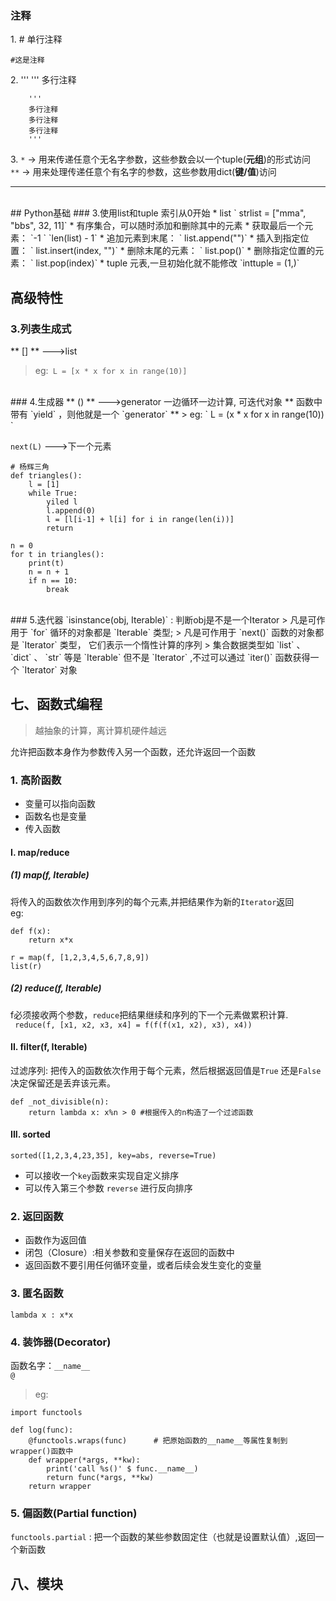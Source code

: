 ### 注释
1\. \# 单行注释   

`#这是注释`   

2\. ''' ''' 多行注释
```
    '''
    多行注释
    多行注释
    多行注释
    '''
```
3\. `*`     -> 用来传递任意个无名字参数，这些参数会以一个tuple(**元组**)的形式访问   
    `**`    -> 用来处理传递任意个有名字的参数，这些参数用dict(**键/值**)访问     
****
</br>
## Python基础
### 3.使用list和tuple
索引从0开始
* list
    ` strlist = ["mma", "bbs", 32, 11]`   
    * 有序集合，可以随时添加和删除其中的元素
    * 获取最后一个元素：    
        `-1 `   
        `len(list) - 1` 
    * 追加元素到末尾：      
        ` list.append("")`   
    * 插入到指定位置：   
        ` list.insert(index, "")`
    * 删除末尾的元素：   
        ` list.pop()`   
    * 删除指定位置的元素：   
        ` list.pop(index)`
* tuple   
   元表,一旦初始化就不能修改  
   `inttuple = (1,)`   
    

## 高级特性   
### 3.列表生成式   

** [] **    --->list  
> eg:` L = [x * x for x in range(10)]`   

</br>
### 4.生成器   
** () **      --->generator 一边循环一边计算, 可迭代对象    
** 函数中带有 `yield` ，则他就是一个 `generator` **
> eg: ` L = (x * x for x in range(10)) ` 

`next(L)`                 --->下一个元素

```    
# 杨辉三角
def triangles():
    l = [1]
    while True:
        yiled l
        l.append(0)
        l = [l[i-1] + l[i] for i in range(len(i))]
        return

n = 0
for t in triangles():
    print(t)
    n = n + 1
    if n == 10:
        break
```
</br>
### 5.迭代器   
 `isinstance(obj, Iterable)` : 判断obj是不是一个Iterator
> 凡是可作用于 `for` 循环的对象都是 `Iterable` 类型;    
> 凡是可作用于 `next()` 函数的对象都是 `Iterator` 类型， 它们表示一个惰性计算的序列    
> 集合数据类型如 `list` 、 `dict` 、 `str` 等是 `Iterable` 但不是 `Iterator` ,不过可以通过
 `iter()` 函数获得一个 `Iterator` 对象   
</br>

## 七、函数式编程
> 越抽象的计算，离计算机硬件越远   

允许把函数本身作为参数传入另一个函数，还允许返回一个函数

### 1. 高阶函数
* 变量可以指向函数
* 函数名也是变量  
* 传入函数   

#### I. map/reduce
##### (1) map(f, Iterable)
将传入的函数依次作用到序列的每个元素,并把结果作为新的`Iterator`返回   
eg:
```
def f(x):
    return x*x

r = map(f, [1,2,3,4,5,6,7,8,9])
list(r)
```
##### (2) reduce(f, Iterable)
f必须接收两个参数，`reduce`把结果继续和序列的下一个元素做累积计算.   
` reduce(f, [x1, x2, x3, x4] = f(f(f(x1, x2), x3), x4))`   


#### II. filter(f, Iterable)
过滤序列: 把传入的函数依次作用于每个元素，然后根据返回值是`True` 还是`False`决定保留还是丢弃该元素。   
```
def _not_divisible(n):
    return lambda x: x%n > 0 #根据传入的n构造了一个过滤函数
```

#### III. sorted
`sorted([1,2,3,4,23,35], key=abs, reverse=True)`   
* 可以接收一个`key`函数来实现自定义排序   
* 可以传入第三个参数 `reverse` 进行反向排序   

### 2. 返回函数
* 函数作为返回值   
* 闭包（Closure）:相关参数和变量保存在返回的函数中   
* 返回函数不要引用任何循环变量，或者后续会发生变化的变量  

### 3. 匿名函数
`lambda x : x*x `

### 4. 装饰器(Decorator)
 函数名字：`__name__`   
`@`   
> eg:
```
import functools

def log(func):
    @functools.wraps(func)      # 把原始函数的__name__等属性复制到wrapper()函数中
    def wrapper(*args, **kw):
        print('call %s()' $ func.__name__)
        return func(*args, **kw)
    return wrapper
```
### 5. 偏函数(Partial function)

`functools.partial` : 把一个函数的某些参数固定住（也就是设置默认值）,返回一个新函数   


## 八、模块

